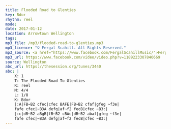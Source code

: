 ```yaml
---
title: Flooded Road to Glenties
key: Bdor
rhythm: reel
mode:
date: 2017-01-12
location: Arrowtown Wellington
tags:
mp3_file: /mp3/flooded-road-to-glenties.mp3
mp3_licence: "© Fergal Scahill. All Rights Reserved."
mp3_source: <a href="https://www.facebook.com/FergalScahillMusic/">Fergal Scahill</a>, member of <a href="http://www.webanjo3.com/">We Banjo 3</a>
mp3_url: https://www.facebook.com/video/video.php?v=1189223307840669
source: Wellington
abc_url: https://thesession.org/tunes/3440
abc: |
    X: 1
    T: The Flooded Road To Glenties
    R: reel
    M: 4/4
    L: 1/8
    K: Bdor
    |:A|FB~B2 cfec|cfec BAFE|FB~B2 cfaf|gfeg ~f3e|
    fafe cfec|~B3A defg|af~f2 fecB|cfec ~B3:|
    |:c|dB~B2 aBgB|fB~B2 cBAc|dB~B2 abaf|gfeg ~f3e|
    fafe cfec|~B3A defg|af~f2 fecB|cfec ~B3:|
---
```

